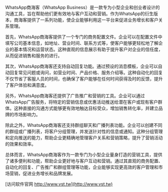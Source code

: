 WhatsApp商海客（WhatsApp Business）是一款专为小型企业和创业者设计的沟通工具，旨在帮助他们更有效地与客户互动和营销。作为WhatsApp的衍生版本，商海客提供了一系列功能，使企业能够利用这一平台来促进业务增长和客户关系管理。

首先，WhatsApp商海客提供了一个专门的商务配置文件。企业可以在配置文件中填写公司基本信息，如地址、营业时间、联系方式等，使客户能够更轻松地了解企业的基本情况和运营状态。这种直观的信息展示有助于提升客户对企业的信任度，从而促进销售和服务的进行。

其次，WhatsApp商海客还支持自动回复功能。通过预设的消息模板，企业可以自动回复常见问题或询问，如营业时间、产品价格、服务介绍等。这种自动化的回复不仅节省了客服人员的时间，也确保了客户能够在任何时间获得及时的反馈，提升了客户体验和满意度。

另外，WhatsApp商海客还提供了广告推广和营销的工具。企业可以通过WhatsApp广告服务，将特定的营销信息或优惠活动推送给潜在客户或现有客户群体。这种直接的沟通方式能够更有效地触达目标受众，增加销售转化率，并建立品牌的市场影响力。

除此之外，WhatsApp商海客还支持群组聊天和广播列表功能。企业可以创建不同的群组或广播列表，将客户分组管理，并发送针对性的信息或通知。这种分组管理和定向推送的能力，帮助企业更精确地管理客户关系和营销策略，提升了营销活动的效果和效率。

总体而言，WhatsApp商海客作为一款专门为小型企业量身打造的营销工具，提供了诸多便利和功能，帮助企业更好地与客户互动和营销。通过其直观的商务配置、自动化的回复、广告推广和群组管理等功能，企业能够实现更高效的客户管理和市场营销，促进业务增长和品牌发展。


[访问软件官网 http://www.vst.tw](http://www.vst.tw)
